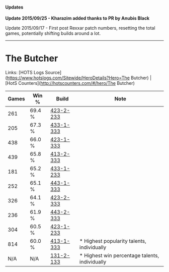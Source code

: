 #### Updates
**Update 2015/09/25 - Kharazim added thanks to PR by Anubis Black**

Update 2015/09/17 - First post Rexxar patch numbers, resetting the total games, potentially shifting builds around a lot.

***

# The Butcher

Links: [HOTS Logs Source](https://www.hotslogs.com/Sitewide/HeroDetails?Hero=The Butcher) | [HotS Counters](http://hotscounters.com/#/hero/The Butcher)

Games  | Win %  | Build     | Note
-----  | -----  | -----     | ----
261    | 69.4 % | [423-2-233](http://www.heroesfire.com/hots/talent-calculator/the-butcher#sIgf) | 
205    | 67.3 % | [433-1-333](http://www.heroesfire.com/hots/talent-calculator/the-butcher#sgt5) | 
438    | 66.0 % | [423-1-333](http://www.heroesfire.com/hots/talent-calculator/the-butcher#sISb) | 
439    | 65.8 % | [413-2-333](http://www.heroesfire.com/hots/talent-calculator/the-butcher#rwHj) | 
181    | 65.2 % | [433-1-233](http://www.heroesfire.com/hots/talent-calculator/the-butcher#sgrX) | 
252    | 65.1 % | [443-1-333](http://www.heroesfire.com/hots/talent-calculator/the-butcher#t3Hb) | 
326    | 64.1 % | [423-2-333](http://www.heroesfire.com/hots/talent-calculator/the-butcher#sIiD) | 
236    | 61.9 % | [443-2-333](http://www.heroesfire.com/hots/talent-calculator/the-butcher#t3XD) | 
304    | 60.5 % | [423-1-233](http://www.heroesfire.com/hots/talent-calculator/the-butcher#sIR1) | 
814    | 60.0 % | [413-1-333](http://www.heroesfire.com/hots/talent-calculator/the-butcher#rw25) | * Highest popularity talents, individually
N/A    | N/A    | [131-2-133](http://www.heroesfire.com/hots/talent-calculator/the-butcher#h9m5) | * Highest win percentage talents, individually
